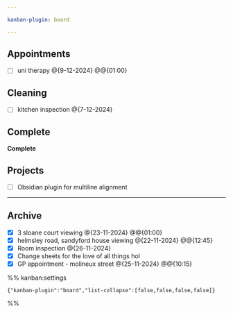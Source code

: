 ```yaml
---

kanban-plugin: board

---
```


## Appointments

- [ ] uni therapy @{9-12-2024} @@{01:00}


## Cleaning

- [ ] kitchen inspection @{7-12-2024}


## Complete

**Complete**


## Projects

- [ ] Obsidian plugin for multiline alignment


***

## Archive

- [x] 3 sloane court viewing @{23-11-2024} @@{01:00}
- [x] helmsley road, sandyford house viewing @{22-11-2024} @@{12:45}
- [x] Room inspection @{26-11-2024}
- [x] Change sheets for the love of all things hol
- [x] GP appointment - molineux street @{25-11-2024} @@{10:15}

%% kanban:settings
```
{"kanban-plugin":"board","list-collapse":[false,false,false,false]}
```
%%